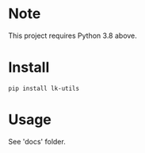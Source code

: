 # Note

This project requires Python 3.8 above.

# Install

```
pip install lk-utils
```

# Usage

See 'docs' folder.
